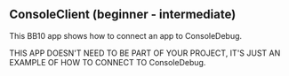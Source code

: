 ConsoleClient (beginner - intermediate)
--------------
This BB10 app shows how to connect an app to ConsoleDebug.

THIS APP DOESN'T NEED TO BE PART OF YOUR PROJECT, IT'S JUST AN EXAMPLE OF HOW TO CONNECT TO ConsoleDebug.